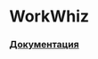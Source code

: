 # WorkWhiz

### [Документация](https://docs.google.com/document/d/1vD5SLvTBxjGpYydwrgMtbDe3d7zYYpQw6oHMoKLRrXk/edit?usp=sharing)
